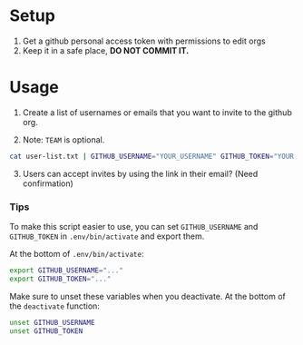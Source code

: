 # Setup

1. Get a github personal access token with permissions to edit orgs
2. Keep it in a safe place, **DO NOT COMMIT IT.**

# Usage

1. Create a list of usernames or emails that you want to invite to the github org.

2. Note: `TEAM` is optional.
```bash
cat user-list.txt | GITHUB_USERNAME="YOUR_USERNAME" GITHUB_TOKEN="YOUR GITHUB TOKEN" python3 github-mass-inviter [TEAM]
```

3. Users can accept invites by using the link in their email? (Need confirmation)

### Tips

To make this script easier to use, you can set `GITHUB_USERNAME` and `GITHUB_TOKEN` in `.env/bin/activate` and export them.

At the bottom of `.env/bin/activate`:
```bash
export GITHUB_USERNAME="..."
export GITHUB_TOKEN="..."
```
Make sure to unset these variables when you deactivate. At the bottom of the `deactivate` function:
```bash
unset GITHUB_USERNAME
unset GITHUB_TOKEN
```
